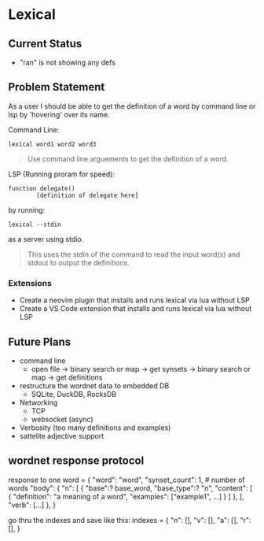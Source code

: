 # Lexical

## Current Status
- "ran" is not showing any defs

## Problem Statement
As a user I should be able to get the definition of a word by command line or lsp by 'hovering' over its name.

Command Line:
```
lexical word1 word2 word3
```
> Use command line arguements to get the definition of a word.

LSP (Running proram for speed):
```
function delegate()
        [definition of delegate here]
```
by running:
```
lexical --stdin
```
as a server using stdio.
> This uses the stdin of the command to read the input word(s) and stdout to output the definitions.

### Extensions
- Create a neovim plugin that installs and runs lexical via lua without LSP
- Create a VS Code extension that installs and runs lexical via lua without LSP

## Future Plans
- command line
    - open file -> binary search or map -> get synsets -> binary search or map -> get definitions
- restructure the wordnet data to embedded DB
    - SQLite, DuckDB, RocksDB
- Networking
    - TCP
    - websocket (async)
- Verbosity (too many definitions and examples)
- sattelite adjective support

## wordnet response protocol
response to one word = {
    "word": "word",
    "synset_count": 1, # number of words
    "body": {
        "n": [
            {
                "base":? base_word,
                "base_type":? "n",
                "content": [
                    {
                        "definition": "a meaning of a word",
                        "examples": ["example1", ...]
                    }
                ]
            },
        ],
        "verb": [...]
    },
}

go thru the indexes and save like this:
indexes = {
    "n": [],
    "v": [],
    "a": [],
    "r": [],
}
